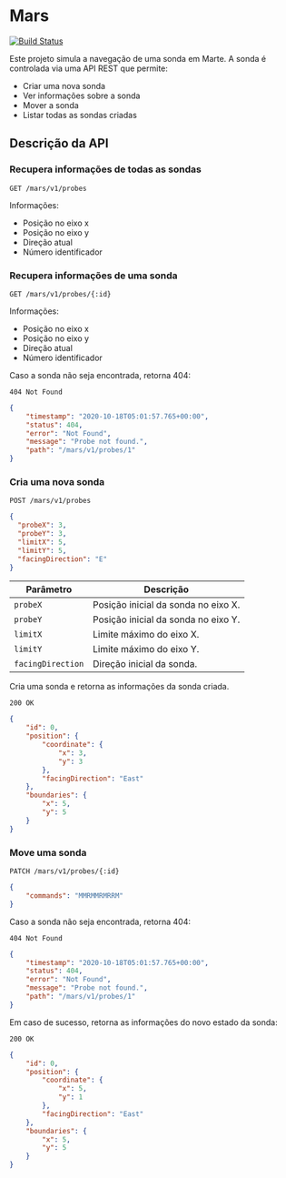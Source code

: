 # Mars

[![Build Status](https://travis-ci.com/augustohdias/mars.svg?branch=master)](https://travis-ci.com/augustohdias/mars)

Este projeto simula a navegação de uma sonda em Marte. A sonda é controlada via uma API REST que permite:

- Criar uma nova sonda
- Ver informações sobre a sonda
- Mover a sonda
- Listar todas as sondas criadas

## Descrição da API

### Recupera informações de todas as sondas

`GET /mars/v1/probes`

Informações:

- Posição no eixo x
- Posição no eixo y
- Direção atual
- Número identificador

### Recupera informações de uma sonda

`GET /mars/v1/probes/{:id}`

Informações:

- Posição no eixo x
- Posição no eixo y
- Direção atual
- Número identificador

Caso a sonda não seja encontrada, retorna 404:

`404 Not Found`
```json
{
    "timestamp": "2020-10-18T05:01:57.765+00:00",
    "status": 404,
    "error": "Not Found",
    "message": "Probe not found.",
    "path": "/mars/v1/probes/1"
}
```
### Cria uma nova sonda
`POST /mars/v1/probes`
```json
{
  "probeX": 3,
  "probeY": 3,
  "limitX": 5,
  "limitY": 5,
  "facingDirection": "E"
}
```

|Parâmetro | Descrição     |
|----------|---------------|
|`probeX`|Posição inicial da sonda no eixo X.|
|`probeY`|Posição inicial da sonda no eixo Y.|
|`limitX`|Limite máximo do eixo X.|
|`limitY`|Limite máximo do eixo Y.|
|`facingDirection`|Direção inicial da sonda.|

Cria uma sonda e retorna as informações da sonda criada. 

`200 OK`
```json
{
    "id": 0,
    "position": {
        "coordinate": {
            "x": 3,
            "y": 3
        },
        "facingDirection": "East"
    },
    "boundaries": {
        "x": 5,
        "y": 5
    }    
}
```

### Move uma sonda
`PATCH /mars/v1/probes/{:id}`
```json
{
    "commands": "MMRMMRMRRM"
}
```

Caso a sonda não seja encontrada, retorna 404:

`404 Not Found`
```json
{
    "timestamp": "2020-10-18T05:01:57.765+00:00",
    "status": 404,
    "error": "Not Found",
    "message": "Probe not found.",
    "path": "/mars/v1/probes/1"
}
```

Em caso de sucesso, retorna as informações do novo estado da sonda:

`200 OK`
```json
{
    "id": 0,
    "position": {
        "coordinate": {
            "x": 5,
            "y": 1
        },
        "facingDirection": "East"
    },
    "boundaries": {
        "x": 5,
        "y": 5
    }   
}
```